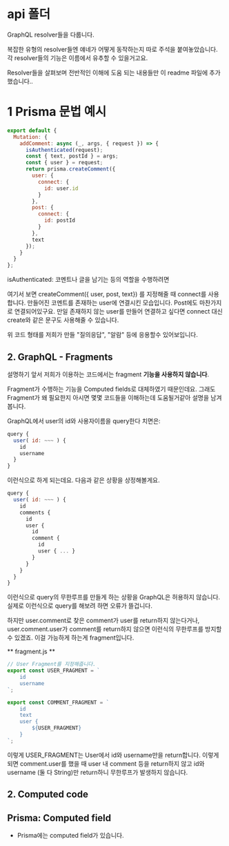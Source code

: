 # api 폴더

GraphQL resolver들을 다룹니다.

복잡한 유형의 resolver들엔 얘네가 어떻게 동작하는지 따로 주석을 붙여놓았습니다.
각 resolver들의 기능은 이름에서 유추할 수 있을거고요.

Resolver들을 살펴보며 전반적인 이해에 도움 되는 내용들만 이 readme 파일에 추가했습니다..


# 1 Prisma 문법 예시

```js
export default {
  Mutation: {
    addComment: async (_, args, { request }) => {
      isAuthenticated(request);
      const { text, postId } = args;
      const { user } = request;
      return prisma.createComment({
        user: {
          connect: {
            id: user.id
          }
        },
        post: {
          connect: {
            id: postId
          }
        },
        text
      });
    }
  }
};
```

isAuthenticated: 코멘트나 글을 남기는 등의 역할을 수행하려면 

여기서 보면 createComment({ user, post, text}) 를 지정해줄 때 connect를 사용합니다. 만들어진 코멘트를 존재하는 user에 연결시킨 모습입니다. Post에도 마찬가지로 연결되어있구요.
만일 존재하지 않는 user를 만들어 연결하고 싶다면 connect 대신 create와 같은 문구도 사용해줄 수 있습니다.

위 코드 형태를 저희가 만들 "질의응답", "알람" 등에 응용할수 있어보입니다.




## 2. GraphQL - Fragments

설명하기 앞서 저희가 이용하는 코드에서는 fragment **기능을 사용하지 않습니다**. 


Fragment가 수행하는 기능을 Computed fields로 대체하였기 때문인데요. 그래도 Fragment가 왜 필요한지 아시면 몇몇 코드들을 이해하는데 도움될거같아 설명을 남겨봅니다. 

GraphQL에서 user의 id와 사용자이름을 query한다 치면은:
```js
query {
  user( id: ~~~ ) {
    id
    username
  }
}
```
이런식으로 하게 되는데요. 다음과 같은 상황을 상정해볼게요.

```js
query {
  user( id: ~~~ ) {
    id
    comments {
      id
      user {
        id
        comment {
          id
          user { ... }
        }
      }
    }
  }
}
```
이런식으로 query의 무한루프를 만들게 하는 상황을 GraphQL은 허용하지 않습니다. 실제로 이런식으로 query를 해보려 하면 오류가 뜰겁니다.


하지만 user.comment로 찾은 comment가 user를 return하지 않는다거나, user.comment.user가 comment를 return하지 않으면 이런식의 무한루프를 방지할 수 있겠죠. 이걸 가능하게 하는게 fragment입니다.

** fragment.js **

```js
// User Fragment를 지정해줍니다.
export const USER_FRAGMENT = `
    id
    username
`;

export const COMMENT_FRAGMENT = `
    id
    text
    user {
        ${USER_FRAGMENT}
    }
`;
```

이렇게 USER_FRAGMENT는 User에서 id와 username만을 return합니다. 이렇게 되면 comment.user를 했을 때 user 내 comment 등을 return하지 않고 id와 username (둘 다 String)만 return하니 무한루프가 발생하지 않습니다.

## 2. Computed code


## Prisma: Computed field
- Prisma에는 computed field가 있습니다. 

